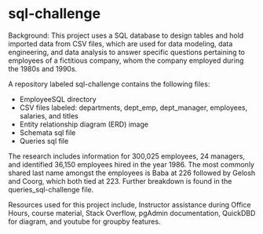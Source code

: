 # sql-challenge

Background: This project uses a SQL database to design tables and hold imported data from CSV files, which are used for data modeling, data engineering, and data analysis to answer specific questions pertaining to employees of a fictitious company, whom the company employed during the 1980s and 1990s.

A repository labeled sql-challenge contains the following files:
* 	EmployeeSQL directory
* 	CSV files labeled: departments, dept_emp, dept_manager, employees, salaries, and titles
* 	Entity relationship diagram (ERD) image
* 	Schemata sql file
* 	Queries sql file

The research includes information for 300,025 employees, 24 managers, and identified 36,150 employees hired in the year 1986. The most commonly shared last name amongst the employees is Baba at 226 followed by Gelosh and Coorg, which both tied at 223. Further breakdown is found in the queries_sql-challenge file. 

Resources used for this project include, Instructor assistance during Office Hours, course material, Stack Overflow, pgAdmin documentation, QuickDBD for diagram, and youtube for groupby features.
